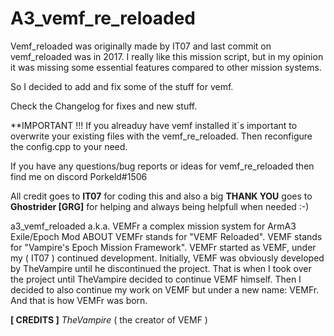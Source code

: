 
# A3_vemf_re_reloaded

Vemf_reloaded was originally made by IT07 and last commit on vemf_reloaded was in 2017.
I really like this mission script, but in my opinion it was missing some essential features compared to other mission systems.

So I decided to add and fix some of the stuff for vemf.

Check the Changelog for fixes and new stuff.

**IMPORTANT !!!  If you alreaduy have vemf installed it´s important to overwrite your existing files with the vemf_re_reloaded.
			   Then reconfigure the config.cpp to your need.


If you have any questions/bug reports or ideas for vemf_re_reloaded then find me on discord Porkeld#1506 


All credit goes to **IT07** for coding this and also a big **THANK YOU** goes to **Ghostrider [GRG]** for helping and always being helpfull when needed :-)







a3_vemf_reloaded a.k.a. VEMFr
a complex mission system for ArmA3 Exile/Epoch Mod
ABOUT
VEMFr stands for "VEMF Reloaded". VEMF stands for "Vampire's Epoch Mission Framework".
VEMFr started as VEMF, under my ( IT07 ) continued development.
Initially, VEMF was obviously developed by TheVampire until he discontinued the project.
That is when I took over the project until TheVampire decided to continue VEMF himself.
Then I decided to also continue my work on VEMF but under a new name: VEMFr. And that is how VEMFr was born.


**[ CREDITS ]**
*TheVampire* ( the creator of VEMF )
